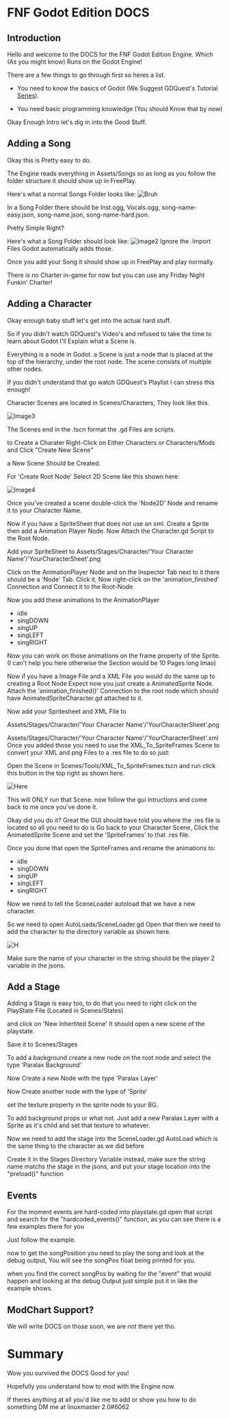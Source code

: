 # FNF Godot Edition DOCS

## Introduction
Hello and welcome to the DOCS for the FNF Godot Edition Engine. Which (As you might know) Runs on the Godot Engine!

There are a few things to go through first so heres a list.
* You need to know the basics of Godot (We Suggest GDQuest's Tutorial [Series](https://www.youtube.com/watch?v=42HKCFf5Lf4&list=PLhqJJNjsQ7KEcm-iYJ2a8UCRN62bTneKa&index=1&t=0s)).

* You need basic programming knowledge (You should Know that by now)

Okay Enough Intro let's dig in into the Good Stuff.

## Adding a Song
Okay this is Pretty easy to do.

The Engine reads everything in Assets/Songs so as long as you follow the folder structure it should show up in FreePlay.

Here's what a normal Songs Folder looks like: ![Bruh](Image1.png)

In a Song Folder there should be Inst.ogg, Vocals.ogg, song-name-easy.json, song-name.json, song-name-hard.json.

Pretty Simple Right?

Here's what a Song Folder should look like: ![Image2](Image2.png)
Ignore the .Import Files Godot automatically adds those.

Once you add your Song it should show up in FreePlay and play normally.

There is no Charter in-game for now but you can use any Friday Night Funkin' Charter!

## Adding a Character

Okay enough baby stuff let's get into the actual hard stuff.

So if you didn't watch GDQuest's Video's and refused to take the time to learn about Godot I'll Explain what a Scene is.

Everything is a node in Godot. a Scene is just a node that is placed at the top of the hierarchy, under the root node. The scene consists of multiple other nodes.

If you didn't understand that go watch GDQuest's Playlist I can stress this enough!

Character Scenes are located in Scenes/Characters, They look like this.

![Image3](Image3.png)

The Scenes end in the .tscn format the .gd Files are scripts.

to Create a Charater Right-Click on Either Characters or Characters/Mods and Click "Create New Scene"

a New Scene Should be Created.

For 'Create Root Node' Select 2D Scene like this shown here:

![Image4](Image4.png)

Once you've created a scene double-click the 'Node2D' Node and rename it to your Character Name.

Now if you have a SpriteSheet that does not use an xml.
Create a Sprite then add a Animation Player Node. Now Attach the Character.gd Script to the Root Node.

Add your SpriteSheet to Assets/Stages/Character/'Your Character Name'/'YourCharacterSheet'.png

Click on the AnimationPlayer Node and on the Inspector Tab next to it there should be a 'Node' Tab. Click it, Now right-click on the 'animation_finished' Connection and Connect it to the Root-Node

Now you add these animations to the AnimationPlayer

* idle
* singDOWN
* singUP
* singLEFT
* singRIGHT

Now you can work on those animations on the frame property of the Sprite. (I can't help you here otherwise the Section would be 10 Pages long lmao)

Now if you have a Image File and a XML File you would do the same up to creating a Root Node Expect now you just create a AnimatedSprite Node. Attach the 'animation_finished()' Connection to the root node which should have AnimatedSpriteCharacter.gd attached to it.

Now add your Spritesheet and XML File to 

Assets/Stages/Character/'Your Character Name'/'YourCharacterSheet'.png

Assets/Stages/Character/'Your Character Name'/'YourCharacterSheet'.xml
Once you added those you need to use the XML_To_SpriteFrames Scene to convert your XML and png Files to a .res file to do so just:

Open the Scene in Scenes/Tools/XML_To_SpriteFrames.tscn and run click this button in the top right as shown here. 

![Here](Image5.png)

This will ONLY run that Scene. now follow the gui intructions and come back to me once you've done it.

Okay did you do it? Great the GUI should have told you where the .res file is located so all you need to do is Go back to your Character Scene, Click the AnimatedSprite Scene and set the 'SpriteFrames' to that .res file.

Once you done that open the SpriteFrames and rename the animations to:
* idle
* singDOWN
* singUP
* singLEFT
* singRIGHT

Now we need to tell the SceneLoader autoload that we have a new character.

So we need to open AutoLoads/SceneLoader.gd
Open that then we need to add the character to the directory variable as shown here.

![H](Image6.png)

Make sure the name of your character in the string should be the player 2 variable in the jsons.

## Add a Stage

Adding a Stage is easy too, to do that you need to right click on the PlayState File (Located in Scenes/States)

and click on 'New Inhertited Scene'
It should open a new scene of the playstate.

Save it to Scenes/Stages

To add a background create a new node on the root node and select the type 'Paralax Background'

Now Create a new Node with the type 'Paralax Layer'

Now Create another node with the type of 'Sprite'

set the texture property in the sprite node to your BG.

To add background props or what not. Just add a new Paralax Layer with a Sprite as it's child and set that texture to whatever.

Now we need to add the stage into the SceneLoader.gd AutoLoad which is the same thing to the character as we did before

Create it in the Stages Directory Variable instead, make sure the string name matchs the stage in the jsons, and put your stage location into the "preload()" function

## Events

For the moment events are hard-coded into playstate.gd
open that script and search for the "hardcoded_events()" function, as you can see there is a few examples there for you

Just follow the example.

now to get the songPosition you need to play the song and look at the debug output, You will see the songPos float being printed for you.

when you find the correct songPos by waiting for the "event" that would happen and looking at the debug Output just simple put it in like the example shows.

## ModChart Support?

We will write DOCS on those soon, we are not there yet tho.

# Summary

Wow you survived the DOCS Good for you!

Hopefully you understand how to mod with the Engine now.

If theres anything at all you'd like me to add or show you how to do something DM me at linuxmaster 2.0#6062